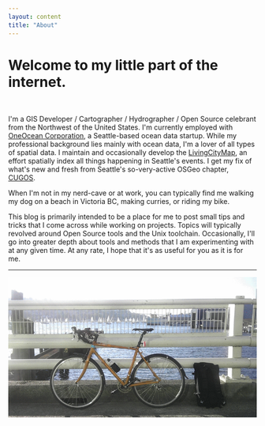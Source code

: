 ```yaml
---
layout: content
title: "About"
---
```


# Welcome to my little part of the internet.

<br />

I'm a GIS Developer / Cartographer / Hydrographer / Open Source celebrant from the Northwest of the United States.  I'm currently employed with [OneOcean Corporation](http://www.oneoceancorp.com), a Seattle-based ocean data startup.  While my professional background lies mainly with ocean data, I'm a lover of all types of spatial data.  I maintain and occasionally develop the [LivingCityMap](http://www.livingcitymap.com), an effort spatially index all things happening in Seattle's events.  I get my fix of what's new and fresh from Seattle's so-very-active OSGeo chapter, [CUGOS](http://www.cugos.org).

When I'm not in my nerd-cave or at work, you can typically find me walking my dog on a beach in Victoria BC, making curries, or riding my bike.

This blog is primarily intended to be a place for me to post small tips and tricks that I come across while working on projects.  Topics will typically revolved around Open Source tools and the Unix toolchain.  Occasionally, I'll go into greater depth about tools and methods that I am experimenting with at any given time.  At any rate, I hope that it's as useful for you as it is for me.

---

![My Bike](/images/about/bike.gif)
